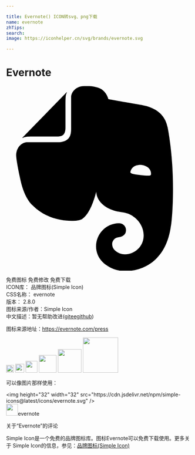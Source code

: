 ```yaml
---

title: Evernote() ICON转svg、png下载
name: evernote
zhTips: 
search: 
image: https://iconhelper.cn/svg/brands/evernote.svg

---
```


# Evernote  <small style="font-size: 60%;font-weight: 100"></small>

<div id="svg" class="svg-wrap">
<svg role="img" viewBox="0 0 24 24" xmlns="http://www.w3.org/2000/svg"><title>Evernote icon</title><path d="M7.692 5.445c0 .239-.02.637-.256.895-.257.24-.652.259-.888.259H4.022c-.73 0-1.165 0-1.46.04-.159.02-.356.1-.455.14-.04.019-.04 0-.02-.02L7.85.848c.02-.02.04-.02.02.02-.04.099-.118.298-.138.457-.04.298-.04.736-.04 1.472v2.647zm5.348 17.869c-.67-.438-1.026-1.015-1.164-1.373a2.924 2.924 0 0 1-.217-1.095 3.007 3.007 0 0 1 3-3.004c.493 0 .888.398.888.895a.88.88 0 0 1-.454.776c-.099.06-.237.1-.336.12-.098.02-.473.06-.65.218-.198.16-.356.418-.356.697 0 .298.118.577.316.776.355.358.829.557 1.342.557a2.436 2.436 0 0 0 2.427-2.447c0-1.214-.809-2.289-1.875-2.766-.158-.08-.414-.14-.651-.2a8.04 8.04 0 0 0-.592-.099c-.829-.1-2.901-.756-3.04-2.606 0 0-.611 2.785-1.835 3.541-.118.06-.276.12-.454.16-.177.04-.374.06-.434.06-1.993.119-4.105-.518-5.565-2.03 0 0-.987-.816-1.5-3.104-.118-.558-.355-1.553-.493-2.488-.06-.338-.08-.597-.099-.836 0-.975.592-1.631 1.342-1.73h4.026c.69 0 1.086-.18 1.342-.419.336-.318.415-.776.415-1.313v-4.08-.118C8.52.669 9.173.052 10.139.052h.474c.197 0 .434.02.651.04.158.02.296.06.533.12 1.204.298 1.46 1.532 1.46 1.532s2.27.398 3.415.597c1.085.199 3.77.378 4.282 3.104 1.204 6.487.474 12.775.415 12.775-.849 6.129-5.901 5.83-5.901 5.83a4.1 4.1 0 0 1-2.428-.736zm4.54-13.034c-.652-.06-1.204.2-1.402.697-.04.1-.079.219-.059.278.02.06.06.08.099.1.237.12.631.179 1.204.239.572.06.967.1 1.223.06.04 0 .08-.02.119-.08.04-.06.02-.18.02-.279-.06-.537-.553-.935-1.204-1.015z"/></svg>
</div>
<detail full-name='evernote'></detail>

<div class="detail-page">
<p>
<span><span class="badge-success badge">免费图标</span> <span class="badge-success badge">免费修改</span>  <span class="badge-success badge">免费下载</span> </span>
<br/>
<span>
ICON库：
<span class="badge-secondary badge">品牌图标(Simple Icon)</span> 
</span>
<br/>
<span>
CSS名称：
<span class="badge-secondary badge">evernote</span> 
</span>

<br/>
<span>
版本：
<span class="badge-secondary badge">2.8.0</span> 
</span>
<br/>
<span>图标来源/作者：<span class="badge-light badge">Simple Icon</span></span> 
<br/>
<span class="zh-detail">中文描述：暂无<span class="help-link"><span>帮助改进</span>(<a href="https://gitee.com/liuwave/icon-helper/edit/master/json/brands/evernote.json" target="_blank" rel="noopener noreferrer">gitee</a><a href="https://github.com/liuwave/icon-helper/edit/master/json/brands/evernote.json" target="_blank" rel="noopener noreferrer">github</a></span>)</span><br/>
</p>
</div><div class="description description alert alert-light"><p>图标来源地址：<a href="https://evernote.com/press" target="_blank" rel="noopener noreferrer">https://evernote.com/press</a></p></div>
<div class="alert alert-dark">
<img height="21" width="21" src="https://cdn.jsdelivr.net/npm/simple-icons@latest/icons/evernote.svg" />
<img height="24" width="24" src="https://cdn.jsdelivr.net/npm/simple-icons@latest/icons/evernote.svg" />
<img height="32" width="32" src="https://cdn.jsdelivr.net/npm/simple-icons@latest/icons/evernote.svg" />
<img height="48" width="48" src="https://cdn.jsdelivr.net/npm/simple-icons@latest/icons/evernote.svg" />
<img height="64" width="64" src="https://cdn.jsdelivr.net/npm/simple-icons@latest/icons/evernote.svg" />
<img height="96" width="96" src="https://cdn.jsdelivr.net/npm/simple-icons@latest/icons/evernote.svg" />

</div>
<div>
  <p>可以像图片那样使用：    
  </p>
  <div class="alert alert-primary" style="font-size: 14px">
    &lt;img height="32" width="32" src="https://cdn.jsdelivr.net/npm/simple-icons@latest/icons/evernote.svg" /&gt;
    <copy-btn content='<img height="32" width="32" src="https://cdn.jsdelivr.net/npm/simple-icons@latest/icons/evernote.svg" />'></copy-btn>
  </div>
  <div class="alert alert-secondary">
    <img height="32" width="32" src="https://cdn.jsdelivr.net/npm/simple-icons@latest/icons/evernote.svg" />evernote
    <copy-btn content="evernote" btn-title="复制图标名称"></copy-btn>
  </div>
</div>

<Vssue title="关于“Evernote”的评论" >关于“Evernote”的评论</Vssue>


<div><p>Simple Icon是一个免费的品牌图标库。图标Evernote可以免费下载使用。更多关于  Simple Icon的信息，参见：<a target="_blank" href="https://iconhelper.cn/brands.html">品牌图标(Simple Icon)</a>
</p></div>
